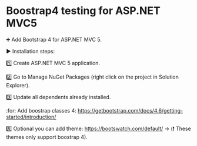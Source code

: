 # Boostrap4 testing for ASP.NET MVC5

:heavy_plus_sign: Add Bootstrap 4 for ASP.NET MVC 5. 

:arrow_forward: Installation steps:

  :one: Create ASP.NET MVC 5 application.
  
  :two: Go to Manage NuGet Packages (right click on the project in Solution Explorer).
  
  :three: Update all dependents already installed.
  
  :for: Add boostrap classes 4: https://getbootstrap.com/docs/4.6/getting-started/introduction/
  
  :five: Optional you can add theme: https://bootswatch.com/default/ -> (:exclamation: These themes only support boostrap 4).
